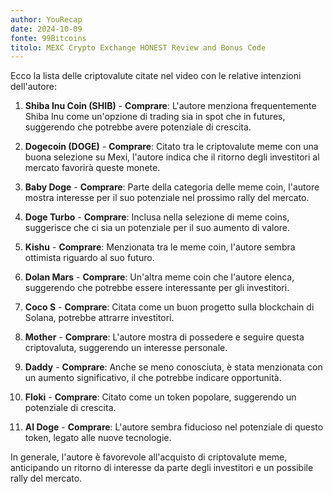 ```yaml
---
author: YouRecap
date: 2024-10-09
fonte: 99Bitcoins
titolo: MEXC Crypto Exchange HONEST Review and Bonus Code
---
```


Ecco la lista delle criptovalute citate nel video con le relative intenzioni dell'autore:

1. **Shiba Inu Coin (SHIB)** - **Comprare**: L'autore menziona frequentemente Shiba Inu come un'opzione di trading sia in spot che in futures, suggerendo che potrebbe avere potenziale di crescita.

2. **Dogecoin (DOGE)** - **Comprare**: Citato tra le criptovalute meme con una buona selezione su Mexi, l'autore indica che il ritorno degli investitori al mercato favorirà queste monete.

3. **Baby Doge** - **Comprare**: Parte della categoria delle meme coin, l'autore mostra interesse per il suo potenziale nel prossimo rally del mercato.

4. **Doge Turbo** - **Comprare**: Inclusa nella selezione di meme coins, suggerisce che ci sia un potenziale per il suo aumento di valore.

5. **Kishu** - **Comprare**: Menzionata tra le meme coin, l'autore sembra ottimista riguardo al suo futuro.

6. **Dolan Mars** - **Comprare**: Un'altra meme coin che l'autore elenca, suggerendo che potrebbe essere interessante per gli investitori.

7. **Coco S** - **Comprare**: Citata come un buon progetto sulla blockchain di Solana, potrebbe attrarre investitori.

8. **Mother** - **Comprare**: L'autore mostra di possedere e seguire questa criptovaluta, suggerendo un interesse personale.

9. **Daddy** - **Comprare**: Anche se meno conosciuta, è stata menzionata con un aumento significativo, il che potrebbe indicare opportunità.

10. **Floki** - **Comprare**: Citato come un token popolare, suggerendo un potenziale di crescita.

11. **AI Doge** - **Comprare**: L'autore sembra fiducioso nel potenziale di questo token, legato alle nuove tecnologie.

In generale, l'autore è favorevole all'acquisto di criptovalute meme, anticipando un ritorno di interesse da parte degli investitori e un possibile rally del mercato.
